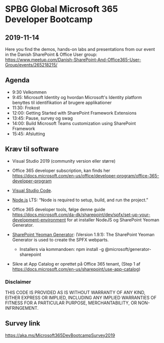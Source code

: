 # SPBG Global Microsoft 365 Developer Bootcamp

## 2019-11-14

Here you find the demos, hands-on labs and presentations from our event in the Danish SharePoint & Office User group: https://www.meetup.com/Danish-SharePoint-And-Office365-User-Group/events/265218215/

## Agenda
- 9:30 Velkommen
- 9:45: Microsoft Identity og hvordan Microsoft's Identity platform benyttes til identifikation af brugere applikationer 
- 11:30: Frokost
- 12:00: Getting Started with SharePoint Framework Extensions
- 13:45: Pause, survey og swag
- 14:00: Build Microsoft Teams customization using SharePoint Framework
- 15:45: Afslutting

## Kræv til software

- Visual Studio 2019 (community version eller større) 
- Office 365 developer subscription, kan finds her <https://docs.microsoft.com/en-us/office/developer-program/office-365-developer-program>
- [Visual Studio Code](https://code.visualstudio.com/).
- [Node.js](https://nodejs.org/) LTS: “Node is required to setup, build, and run the project.”
- Office 365 developer tools, følge denne guide <https://docs.microsoft.com/da-dk/sharepoint/dev/spfx/set-up-your-development-environment> for at installer NodeJS og SharePoint Yeoman Generator.
- [SharePoint Yeoman Generator](https://www.npmjs.com/package/@microsoft/generator-sharepoint): (Version 1.9.1): The SharePoint Yeoman Generator is used to create the SPFX webparts.
  - Installers via kommandoen: 
    npm install -g @microsoft/generator-sharepoint

- Sikre at App Catalog er oprettet på Office 365 tenant, (Step 1 af <https://docs.microsoft.com/en-us/sharepoint/use-app-catalog>)

### Disclaimer

THIS CODE IS PROVIDED AS IS WITHOUT WARRANTY OF ANY KIND, EITHER EXPRESS OR IMPLIED, INCLUDING ANY IMPLIED WARRANTIES OF FITNESS FOR A PARTICULAR PURPOSE, MERCHANTABILITY, OR NON-INFRINGEMENT.
## Survey link
https://aka.ms/Microsoft365DevBootcampSurvey2019
